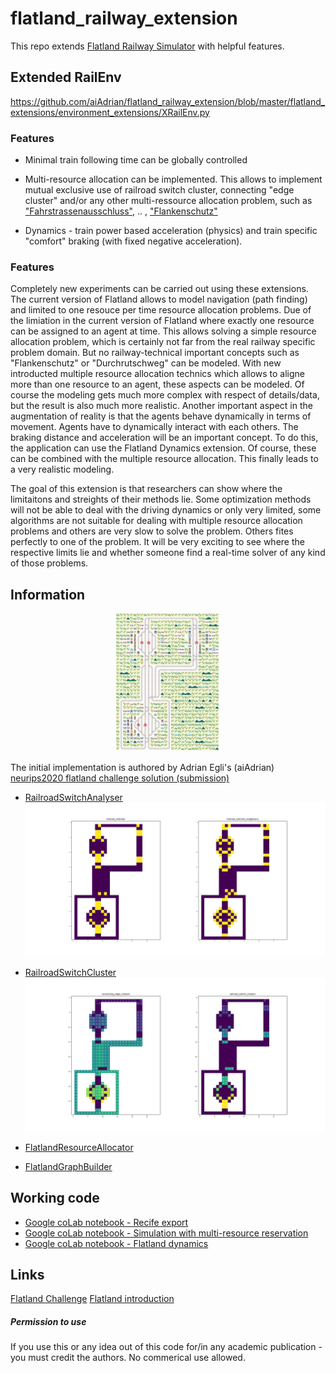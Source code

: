 # flatland_railway_extension
This repo extends [Flatland Railway Simulator](https://gitlab.aicrowd.com/flatland/flatland) with helpful features.  

## Extended RailEnv  
https://github.com/aiAdrian/flatland_railway_extension/blob/master/flatland_extensions/environment_extensions/XRailEnv.py

### Features
- Minimal train following time can be globally controlled 
- Multi-resource allocation can be implemented. This allows to implement mutual exclusive use of railroad switch cluster, connecting "edge cluster" and/or any other multi-ressource allocation problem, such as  ["Fahrstrassenausschluss"](https://de.wikipedia.org/wiki/Fahrstra%C3%9Fe), .. , ["Flankenschutz"](https://de.wikipedia.org/wiki/Fahrstra%C3%9Fe#Flankenschutz) 
 
- Dynamics - train power based acceleration (physics) and train specific "comfort" braking (with fixed negative acceleration).

### Features
Completely new experiments can be carried out using these extensions. The current version of Flatland allows to model  navigation (path finding) and limited to one resouce per time resource allocation problems. Due of the limiation in the current version of Flatland where exactly one resource can be assigned to an agent at time. This allows solving a simple resource allocation problem, which is certainly not far from the real railway specific problem domain. But no railway-technical important concepts such as "Flankenschutz" or "Durchrutschweg" can be modeled. With new introducted multiple resource allocation technics which allows to aligne more than one resource to an agent, these aspects can be modeled. Of course the modeling gets much more complex with respect of details/data, but the result is also much more realistic. Another important aspect in the augmentation of reality is that the agents behave dynamically in terms of movement. Agents have to  dynamically interact with each others. The braking distance and acceleration will be an important concept. To do this, the application can use the Flatland Dynamics extension. Of course, these can be combined with the multiple resource allocation. This finally leads to a very realistic modeling. 

The goal of this extension is that researchers can show where the limitaitons and streights of their methods lie. Some optimization methods will not be able to deal with the driving dynamics or only very limited, some algorithms are not suitable for dealing with multiple resource allocation problems and others are very slow to solve the problem. Others fites perfectly to one of the problem. It will be very exciting to see where the respective limits lie and whether someone find a real-time solver of any kind of those problems. 

## Information 
<p align="center" width="100%">
    <img width="33%" src="https://raw.githubusercontent.com/aiAdrian/flatland_railway_extension/master/images/flatland_scenario.png"> 
</p>

The initial implementation is authored by Adrian Egli's (aiAdrian) [neurips2020 flatland challenge solution (submission)](https://gitlab.aicrowd.com/adrian_egli/neurips2020-flatland-starter-kit)

- [RailroadSwitchAnalyser](https://github.com/aiAdrian/flatland_railway_extension/blob/master/flatland_extensions/RailroadSwitchAnalyser.py)
  ![RailroadSwitchAnalyser](https://raw.githubusercontent.com/aiAdrian/flatland_railway_extension/master/images/RailroadSwitchAnalyser.png "RailroadSwitchAnalyser")

- [RailroadSwitchCluster](https://github.com/aiAdrian/flatland_railway_extension/blob/master/flatland_extensions/RailroadSwitchCluster.py)
  ![RailroadSwitchCluster](https://raw.githubusercontent.com/aiAdrian/flatland_railway_extension/master/images/RailroadSwitchCluster.png "RailroadSwitchCluster")

- [FlatlandResourceAllocator](https://github.com/aiAdrian/flatland_railway_extension/blob/master/flatland_extensions/environment_extensions/FlatlandResourceAllocator.py)
   
- [FlatlandGraphBuilder](https://github.com/aiAdrian/flatland_railway_extension/blob/master/flatland_extensions/FlatlandGraphBuilder.py)
 

 
  
## Working code 
- [Google coLab notebook - Recife export](https://github.com/aiAdrian/flatland_railway_extension/blob/master/Flatland_recife.ipynb)
- [Google coLab notebook - Simulation with multi-resource reservation](https://github.com/aiAdrian/flatland_railway_extension/blob/master/Flatland_Resource_Allocation.ipynb)
- [Google coLab notebook - Flatland dynamics](https://github.com/aiAdrian/flatland_railway_extension/blob/master/Flatland_Dynamics.ipynb)




## Links 
[Flatland Challenge](https://www.aicrowd.com/search?utf8=%E2%9C%93&q=flatland)
[Flatland introduction](https://flatland.aicrowd.com/getting-started/env.html)


##### Permission to use  
If you use this or any idea out of this code for/in any academic publication - you must credit the authors. No commerical use allowed.
